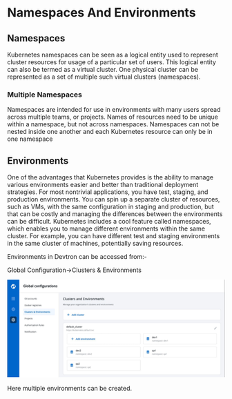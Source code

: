 # Namespaces And Environments

## Namespaces

Kubernetes namespaces can be seen as a logical entity used to represent cluster resources for usage of a particular set of users. This logical entity can also be termed as a virtual cluster. One physical cluster can be represented as a set of multiple such virtual clusters \(namespaces\).

### Multiple Namespaces

Namespaces are intended for use in environments with many users spread across multiple teams, or projects. Names of resources need to be unique within a namespace, but not across namespaces. Namespaces can not be nested inside one another and each Kubernetes resource can only be in one namespace

## Environments

One of the advantages that Kubernetes provides is the ability to manage various environments easier and better than traditional deployment strategies. For most nontrivial applications, you have test, staging, and production environments. You can spin up a separate cluster of resources, such as VMs, with the same configuration in staging and production, but that can be costly and managing the differences between the environments can be difficult. Kubernetes includes a cool feature called namespaces, which enables you to manage different environments within the same cluster. For example, you can have different test and staging environments in the same cluster of machines, potentially saving resources.

Environments in Devtron can be accessed from:-

Global Configuration-&gt;Clusters & Environments

![](../.gitbook/assets/environments1%20%282%29%20%285%29.jpg)

Here multiple environments can be created.

